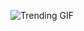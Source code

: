 
<!-- GIF_SECTION -->
![Trending GIF](https://media1.giphy.com/media/v1.Y2lkPThiYjIxNzcyeWoxYTYya25qaXp1aTF2djZzaXpzM3ZpNWl2aWJ1dWxzaWhnYnp5YiZlcD12MV9naWZzX3NlYXJjaCZjdD1n/FnGJfc18tDDHy/giphy.gif)
<!-- END_GIF_SECTION -->

